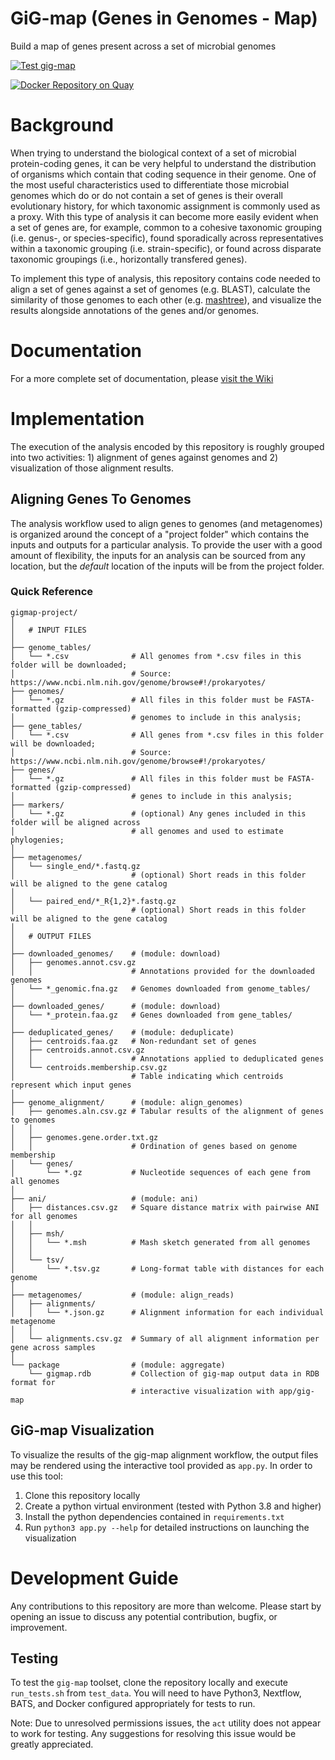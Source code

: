 # GiG-map (Genes in Genomes - Map)
Build a map of genes present across a set of microbial genomes

[![Test gig-map](https://github.com/FredHutch/gig-map/actions/workflows/test.yaml/badge.svg?branch=modularize&event=push)](https://github.com/FredHutch/gig-map/actions/workflows/test.yaml)

[![Docker Repository on Quay](https://quay.io/repository/hdc-workflows/gig-map/status "Docker Repository on Quay")](https://quay.io/repository/hdc-workflows/gig-map)

# Background

When trying to understand the biological context of a set of microbial protein-coding
genes, it can be very helpful to understand the distribution of organisms which contain
that coding sequence in their genome. One of the most useful characteristics used to
differentiate those microbial genomes which do or do not contain a set of genes is their
overall evolutionary history, for which taxonomic assignment is commonly used as a proxy.
With this type of analysis it can become more easily evident when a set of genes are,
for example, common to a cohesive taxonomic grouping (i.e. genus-, or species-specific),
found sporadically across representatives within a taxonomic grouping (i.e. strain-specific),
or found across disparate taxonomic groupings (i.e., horizontally transfered genes).

To implement this type of analysis, this repository contains code needed to align a set
of genes against a set of genomes (e.g. BLAST), calculate the similarity of those genomes
to each other (e.g. [mashtree](https://github.com/lskatz/mashtree)), and visualize the
results alongside annotations of the genes and/or genomes.

# Documentation

For a more complete set of documentation, please [visit the Wiki](https://github.com/FredHutch/gig-map/wiki)

# Implementation

The execution of the analysis encoded by this repository is roughly grouped into two
activities: 1) alignment of genes against genomes and 2) visualization of those alignment
results. 

## Aligning Genes To Genomes

The analysis workflow used to align genes to genomes (and metagenomes) is organized around
the concept of a "project folder" which contains the inputs and outputs for a particular
analysis. To provide the user with a good amount of flexibility, the inputs for an analysis
can be sourced from any location, but the _default_ location of the inputs will be from
the project folder.

### Quick Reference

```
gigmap-project/
│
│   # INPUT FILES
│
├── genome_tables/
│   └── *.csv              # All genomes from *.csv files in this folder will be downloaded;
│                          # Source: https://www.ncbi.nlm.nih.gov/genome/browse#!/prokaryotes/
├── genomes/
│   └── *.gz               # All files in this folder must be FASTA-formatted (gzip-compressed)
│                          # genomes to include in this analysis;
├── gene_tables/
│   └── *.csv              # All genes from *.csv files in this folder will be downloaded;
│                          # Source: https://www.ncbi.nlm.nih.gov/genome/browse#!/prokaryotes/
├── genes/
│   └── *.gz               # All files in this folder must be FASTA-formatted (gzip-compressed)
│                          # genes to include in this analysis;
├── markers/
│   └── *.gz               # (optional) Any genes included in this folder will be aligned across
│                          # all genomes and used to estimate phylogenies;
│
├── metagenomes/
│   └── single_end/*.fastq.gz
│                          # (optional) Short reads in this folder will be aligned to the gene catalog
│
│   └── paired_end/*_R{1,2}*.fastq.gz
│                          # (optional) Short reads in this folder will be aligned to the gene catalog
│
│   # OUTPUT FILES
│
├── downloaded_genomes/    # (module: download)
│   ├── genomes.annot.csv.gz
│   │                      # Annotations provided for the downloaded genomes
│   └── *_genomic.fna.gz   # Genomes downloaded from genome_tables/
│
├── downloaded_genes/      # (module: download)
│   └── *_protein.faa.gz   # Genes downloaded from gene_tables/
│
├── deduplicated_genes/    # (module: deduplicate)
│   ├── centroids.faa.gz   # Non-redundant set of genes 
│   ├── centroids.annot.csv.gz 
│   │                      # Annotations applied to deduplicated genes
│   └── centroids.membership.csv.gz
│                          # Table indicating which centroids represent which input genes
│
├── genome_alignment/      # (module: align_genomes)
│   ├── genomes.aln.csv.gz # Tabular results of the alignment of genes to genomes
│   │                      
│   ├── genomes.gene.order.txt.gz
│   │                      # Ordination of genes based on genome membership
│   └── genes/
│       └── *.gz           # Nucleotide sequences of each gene from all genomes
│ 
├── ani/                   # (module: ani)
│   ├── distances.csv.gz   # Square distance matrix with pairwise ANI for all genomes
│   │
│   ├── msh/
│   │   └── *.msh          # Mash sketch generated from all genomes
│   │
│   └── tsv/
│       └── *.tsv.gz       # Long-format table with distances for each genome
│
├── metagenomes/           # (module: align_reads)
│   ├── alignments/
│   │   └── *.json.gz      # Alignment information for each individual metagenome
│   │
│   └── alignments.csv.gz  # Summary of all alignment information per gene across samples
│
└── package                # (module: aggregate)
    └── gigmap.rdb         # Collection of gig-map output data in RDB format for
                           # interactive visualization with app/gig-map
```

## GiG-map Visualization

To visualize the results of the gig-map alignment workflow, the output files may be
rendered using the interactive tool provided as `app.py`. In order to use this tool:

1. Clone this repository locally
2. Create a python virtual environment (tested with Python 3.8 and higher)
3. Install the python dependencies contained in `requirements.txt`
4. Run `python3 app.py --help` for detailed instructions on launching the visualization

# Development Guide

Any contributions to this repository are more than welcome.
Please start by opening an issue to discuss any potential contribution, bugfix, or improvement.

## Testing

To test the `gig-map` toolset, clone the repository locally and execute `run_tests.sh` from `test_data`.
You will need to have Python3, Nextflow, BATS, and Docker configured appropriately for tests to run.

Note: Due to unresolved permissions issues, the `act` utility does not appear to work for testing.
Any suggestions for resolving this issue would be greatly appreciated.
